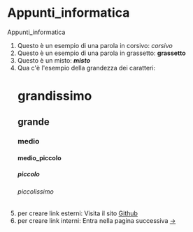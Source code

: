 # Appunti_informatica
Appunti_informatica
1) Questo è un esempio di una parola in corsivo:  _corsivo_
2) Questo è un esempio di una parola in grassetto:  **grassetto**
3) Questo è un misto:  _**misto**_
4) Qua c'è l'esempio della grandezza dei caratteri:
   # grandissimo
   ## grande
   ### medio
   #### medio_piccolo
   ##### piccolo
   ###### piccolissimo
5) per creare link esterni: Visita il sito [Github](www.github.com)
6) per creare link interni: Entra nella pagina successiva [->][another_place]

[another_place]: https://github.com/Matteo20885/Appunti_informatica/edit/main/Pag2

